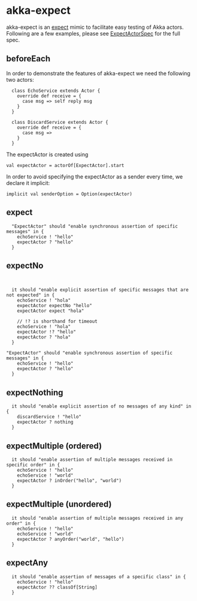 akka-expect
=============
akka-expect is an [expect](http://expect.sf.net) mimic to facilitate easy testing of Akka actors. Following are a few examples, please see 
[ExpectActorSpec](https://github.com/joda/akka-expect/blob/master/src/test/scala/akka/extensions/expect/ExpectActorSpec.scala) for the full spec.

beforeEach
----------
In order to demonstrate the features of akka-expect we need the following two actors:
<pre><code>  class EchoService extends Actor {
    override def receive = {
      case msg => self reply msg
    }
  }

  class DiscardService extends Actor {
    override def receive = {
      case msg =>
    }
  }
</code></pre>
The expectActor is created using
<pre><code>val expectActor = actorOf[ExpectActor].start
</code></pre>
In order to avoid specifying the expectActor as a sender every time, we declare it implicit:
<pre><code>implicit val senderOption = Option(expectActor)
</code></pre>

expect
----------------
<pre><code>  "ExpectActor" should "enable synchronous assertion of specific messages" in {
    echoService ! "hello"
    expectActor ? "hello"
  }
</code></pre>

expectNo
----------------
<pre><code>  

  it should "enable explicit assertion of specific messages that are not expected" in {
    echoService ! "hola"
    expectActor expectNo "hello"
    expectActor expect "hola"

    // !? is shorthand for timeout
    echoService ! "hola"
    expectActor !? "hello"
    expectActor ? "hola"
  }

"ExpectActor" should "enable synchronous assertion of specific messages" in {
    echoService ! "hello"
    expectActor ? "hello"
  }
</code></pre>

expectNothing
-------------------
<pre><code>  it should "enable explicit assertion of no messages of any kind" in {
    discardService ! "hello"
    expectActor ? nothing
  }
</code></pre>

expectMultiple (ordered)
------------------------
<pre><code>  it should "enable assertion of multiple messages received in specific order" in {
    echoService ! "hello"
    echoService ! "world"
    expectActor ? inOrder("hello", "world")
  }
</code></pre>

expectMultiple (unordered)
--------------------------
<pre><code>  it should "enable assertion of multiple messages received in any order" in {
    echoService ! "hello"
    echoService ! "world"
    expectActor ? anyOrder("world", "hello")
  }
</code></pre>

expectAny
---------
<pre><code>  it should "enable assertion of messages of a specific class" in {
    echoService ! "hello"
    expectActor ?? classOf[String]
  }
</code></pre>

